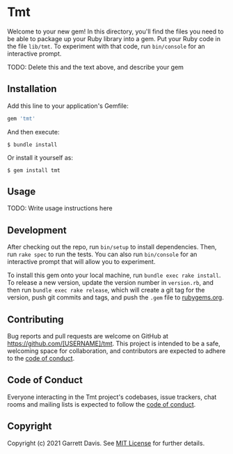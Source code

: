 # Tmt

Welcome to your new gem! In this directory, you'll find the files you need to be able to package up your Ruby library into a gem. Put your Ruby code in the file `lib/tmt`. To experiment with that code, run `bin/console` for an interactive prompt.

TODO: Delete this and the text above, and describe your gem

## Installation

Add this line to your application's Gemfile:

```ruby
gem 'tmt'
```

And then execute:

    $ bundle install

Or install it yourself as:

    $ gem install tmt

## Usage

TODO: Write usage instructions here

## Development

After checking out the repo, run `bin/setup` to install dependencies. Then, run `rake spec` to run the tests. You can also run `bin/console` for an interactive prompt that will allow you to experiment.

To install this gem onto your local machine, run `bundle exec rake install`. To release a new version, update the version number in `version.rb`, and then run `bundle exec rake release`, which will create a git tag for the version, push git commits and tags, and push the `.gem` file to [rubygems.org](https://rubygems.org).

## Contributing

Bug reports and pull requests are welcome on GitHub at https://github.com/[USERNAME]/tmt. This project is intended to be a safe, welcoming space for collaboration, and contributors are expected to adhere to the [code of conduct](https://github.com/[USERNAME]/tmt/blob/master/CODE_OF_CONDUCT.md).


## Code of Conduct

Everyone interacting in the Tmt project's codebases, issue trackers, chat rooms and mailing lists is expected to follow the [code of conduct](https://github.com/[USERNAME]/tmt/blob/master/CODE_OF_CONDUCT.md).

## Copyright

Copyright (c) 2021 Garrett Davis. See [MIT License](LICENSE.txt) for further details.
